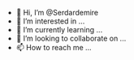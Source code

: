 - 👋 Hi, I’m @Serdardemire
- 👀 I’m interested in ...
- 🌱 I’m currently learning ...
- 💞️ I’m looking to collaborate on ...
- 📫 How to reach me ...

<!---
Serdardemire/Serdardemire is a ✨ special ✨ repository because its `README.md` (this file) appears on your GitHub profile.
You can click the Preview link to take a look at your changes.
--->
